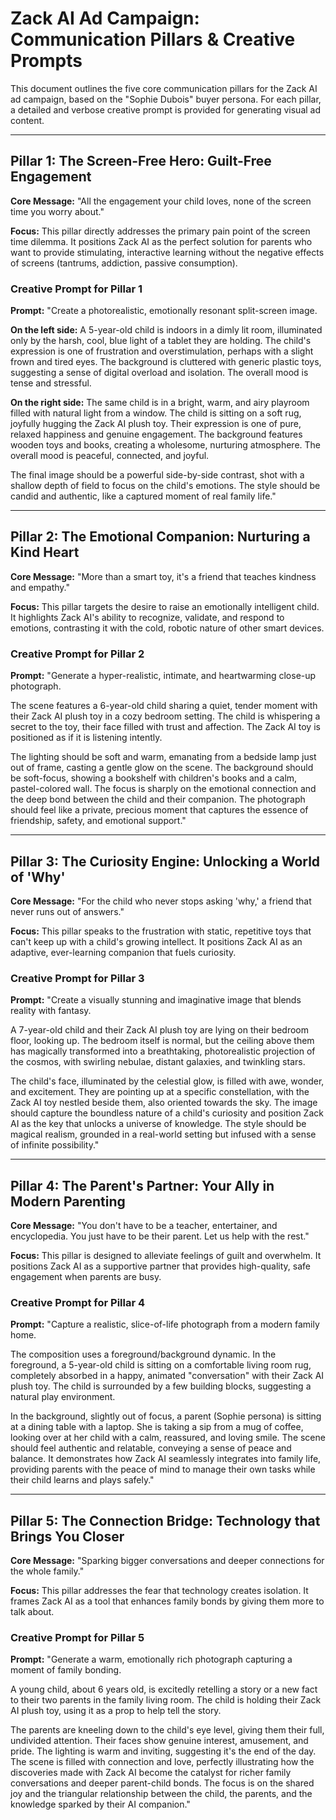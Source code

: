 # Zack AI Ad Campaign: Communication Pillars & Creative Prompts

This document outlines the five core communication pillars for the Zack AI ad campaign, based on the "Sophie Dubois" buyer persona. For each pillar, a detailed and verbose creative prompt is provided for generating visual ad content.

---

## Pillar 1: The Screen-Free Hero: Guilt-Free Engagement

**Core Message:** "All the engagement your child loves, none of the screen time you worry about."

**Focus:** This pillar directly addresses the primary pain point of the screen time dilemma. It positions Zack AI as the perfect solution for parents who want to provide stimulating, interactive learning without the negative effects of screens (tantrums, addiction, passive consumption).

### Creative Prompt for Pillar 1

**Prompt:**
"Create a photorealistic, emotionally resonant split-screen image.

**On the left side:** A 5-year-old child is indoors in a dimly lit room, illuminated only by the harsh, cool, blue light of a tablet they are holding. The child's expression is one of frustration and overstimulation, perhaps with a slight frown and tired eyes. The background is cluttered with generic plastic toys, suggesting a sense of digital overload and isolation. The overall mood is tense and stressful.

**On the right side:** The same child is in a bright, warm, and airy playroom filled with natural light from a window. The child is sitting on a soft rug, joyfully hugging the Zack AI plush toy. Their expression is one of pure, relaxed happiness and genuine engagement. The background features wooden toys and books, creating a wholesome, nurturing atmosphere. The overall mood is peaceful, connected, and joyful.

The final image should be a powerful side-by-side contrast, shot with a shallow depth of field to focus on the child's emotions. The style should be candid and authentic, like a captured moment of real family life."

---

## Pillar 2: The Emotional Companion: Nurturing a Kind Heart

**Core Message:** "More than a smart toy, it's a friend that teaches kindness and empathy."

**Focus:** This pillar targets the desire to raise an emotionally intelligent child. It highlights Zack AI's ability to recognize, validate, and respond to emotions, contrasting it with the cold, robotic nature of other smart devices.

### Creative Prompt for Pillar 2

**Prompt:**
"Generate a hyper-realistic, intimate, and heartwarming close-up photograph.

The scene features a 6-year-old child sharing a quiet, tender moment with their Zack AI plush toy in a cozy bedroom setting. The child is whispering a secret to the toy, their face filled with trust and affection. The Zack AI toy is positioned as if it is listening intently.

The lighting should be soft and warm, emanating from a bedside lamp just out of frame, casting a gentle glow on the scene. The background should be soft-focus, showing a bookshelf with children's books and a calm, pastel-colored wall. The focus is sharply on the emotional connection and the deep bond between the child and their companion. The photograph should feel like a private, precious moment that captures the essence of friendship, safety, and emotional support."

---

## Pillar 3: The Curiosity Engine: Unlocking a World of 'Why'

**Core Message:** "For the child who never stops asking 'why,' a friend that never runs out of answers."

**Focus:** This pillar speaks to the frustration with static, repetitive toys that can't keep up with a child's growing intellect. It positions Zack AI as an adaptive, ever-learning companion that fuels curiosity.

### Creative Prompt for Pillar 3

**Prompt:**
"Create a visually stunning and imaginative image that blends reality with fantasy.

A 7-year-old child and their Zack AI plush toy are lying on their bedroom floor, looking up. The bedroom itself is normal, but the ceiling above them has magically transformed into a breathtaking, photorealistic projection of the cosmos, with swirling nebulae, distant galaxies, and twinkling stars.

The child's face, illuminated by the celestial glow, is filled with awe, wonder, and excitement. They are pointing up at a specific constellation, with the Zack AI toy nestled beside them, also oriented towards the sky. The image should capture the boundless nature of a child's curiosity and position Zack AI as the key that unlocks a universe of knowledge. The style should be magical realism, grounded in a real-world setting but infused with a sense of infinite possibility."

---

## Pillar 4: The Parent's Partner: Your Ally in Modern Parenting

**Core Message:** "You don't have to be a teacher, entertainer, and encyclopedia. You just have to be their parent. Let us help with the rest."

**Focus:** This pillar is designed to alleviate feelings of guilt and overwhelm. It positions Zack AI as a supportive partner that provides high-quality, safe engagement when parents are busy.

### Creative Prompt for Pillar 4

**Prompt:**
"Capture a realistic, slice-of-life photograph from a modern family home.

The composition uses a foreground/background dynamic. In the foreground, a 5-year-old child is sitting on a comfortable living room rug, completely absorbed in a happy, animated "conversation" with their Zack AI plush toy. The child is surrounded by a few building blocks, suggesting a natural play environment.

In the background, slightly out of focus, a parent (Sophie persona) is sitting at a dining table with a laptop. She is taking a sip from a mug of coffee, looking over at her child with a calm, reassured, and loving smile. The scene should feel authentic and relatable, conveying a sense of peace and balance. It demonstrates how Zack AI seamlessly integrates into family life, providing parents with the peace of mind to manage their own tasks while their child learns and plays safely."

---

## Pillar 5: The Connection Bridge: Technology that Brings You Closer

**Core Message:** "Sparking bigger conversations and deeper connections for the whole family."

**Focus:** This pillar addresses the fear that technology creates isolation. It frames Zack AI as a tool that enhances family bonds by giving them more to talk about.

### Creative Prompt for Pillar 5

**Prompt:**
"Generate a warm, emotionally rich photograph capturing a moment of family bonding.

A young child, about 6 years old, is excitedly retelling a story or a new fact to their two parents in the family living room. The child is holding their Zack AI plush toy, using it as a prop to help tell the story.

The parents are kneeling down to the child's eye level, giving them their full, undivided attention. Their faces show genuine interest, amusement, and pride. The lighting is warm and inviting, suggesting it's the end of the day. The scene is filled with connection and love, perfectly illustrating how the discoveries made with Zack AI become the catalyst for richer family conversations and deeper parent-child bonds. The focus is on the shared joy and the triangular relationship between the child, the parents, and the knowledge sparked by their AI companion."
